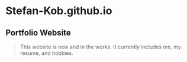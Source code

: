 # Stefan-Kob.github.io
## Portfolio Website
> This website is new and in the works. It currently includes me, my resume, and hobbies.